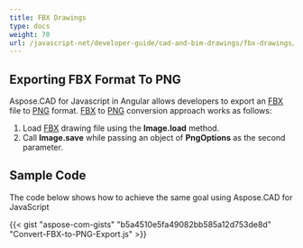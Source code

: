 ```yaml
---
title: FBX Drawings
type: docs
weight: 70
url: /javascript-net/developer-guide/cad-and-bim-drawings/fbx-drawings/
---
```


## **Exporting FBX Format To PNG**

Aspose.CAD for Javascript in Angular allows developers to export an [FBX](https://docs.fileformat.com/3d/fbx/) file to [PNG](https://docs.fileformat.com/image/png/) format.
[FBX](https://docs.fileformat.com/3d/fbx/) to [PNG](https://docs.fileformat.com/image/png/) conversion approach works as follows:

1. Load [FBX](https://docs.fileformat.com/3d/fbx/) drawing file using the **Image.load** method.
1. Call **Image.save** while passing an object of **PngOptions** as the second parameter.

## Sample Code

The code below shows how to achieve the same goal using Aspose.CAD for JavaScript

{{< gist "aspose-com-gists" "b5a4510e5fa49082bb585a12d753de8d" "Convert-FBX-to-PNG-Export.js" >}}
